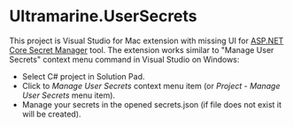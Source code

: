 # Ultramarine.UserSecrets
This project is Visual Studio for Mac extension with missing UI for [ASP.NET Core Secret Manager](https://docs.microsoft.com/en-us/aspnet/core/security/app-secrets?view=aspnetcore-2.1&tabs=macos#secret-manager) tool. The extension works similar to "Manage User Secrets" context menu command in Visual Studio on Windows:

* Select C# project in Solution Pad.
* Click to _Manage User Secrets_ context menu item (or _Project_ - _Manage User Secrets_ menu item).
* Manage your secrets in the opened secrets.json (if file does not exist it will be created).   
